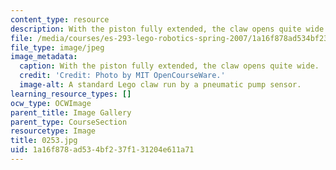 ```yaml
---
content_type: resource
description: With the piston fully extended, the claw opens quite wide.
file: /media/courses/es-293-lego-robotics-spring-2007/1a16f878ad534bf237f131204e611a71_0252.jpg
file_type: image/jpeg
image_metadata:
  caption: With the piston fully extended, the claw opens quite wide.
  credit: 'Credit: Photo by MIT OpenCourseWare.'
  image-alt: A standard Lego claw run by a pneumatic pump sensor.
learning_resource_types: []
ocw_type: OCWImage
parent_title: Image Gallery
parent_type: CourseSection
resourcetype: Image
title: 0253.jpg
uid: 1a16f878-ad53-4bf2-37f1-31204e611a71
---
```


